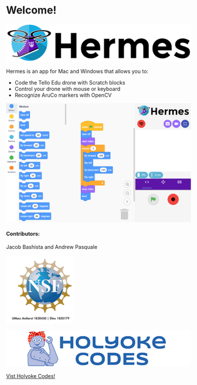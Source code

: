 # Welcome!

![](.gitbook/assets/hermes-logo.png)

Hermes is an app for Mac and Windows that allows you to:

* Code the Tello Edu drone with Scratch blocks
* Control your drone with mouse or keyboard
* Recognize AruCo markers with OpenCV

![](.gitbook/assets/hermes-screenshot.png)

#### Contributors:

Jacob Bashista and Andrew Pasquale

![This work is partially funded by NSF grant 1830179.](.gitbook/assets/nsf.png)

![](.gitbook/assets/hc-logo-900x180.jpg)

[Vist Holyoke Codes!](https://holyokecodes.org)

